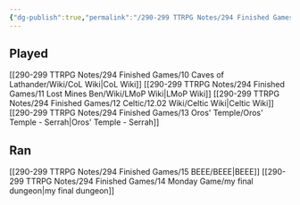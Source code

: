 ```yaml
---
{"dg-publish":true,"permalink":"/290-299 TTRPG Notes/294 Finished Games/Archived Games/"}
---
```



## Played

[[290-299 TTRPG Notes/294 Finished Games/10 Caves of Lathander/Wiki/CoL Wiki\|CoL Wiki]]
[[290-299 TTRPG Notes/294 Finished Games/11 Lost Mines Ben/Wiki/LMoP Wiki\|LMoP Wiki]]
[[290-299 TTRPG Notes/294 Finished Games/12 Celtic/12.02 Wiki/Celtic Wiki\|Celtic Wiki]]
[[290-299 TTRPG Notes/294 Finished Games/13 Oros' Temple/Oros' Temple - Serrah\|Oros' Temple - Serrah]]

## Ran

[[290-299 TTRPG Notes/294 Finished Games/15 BEEE/BEEE\|BEEE]]
[[290-299 TTRPG Notes/294 Finished Games/14 Monday Game/my final dungeon\|my final dungeon]]